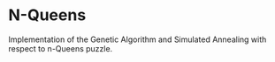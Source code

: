 # N-Queens
Implementation of the Genetic Algorithm and Simulated Annealing with respect to n-Queens puzzle.
